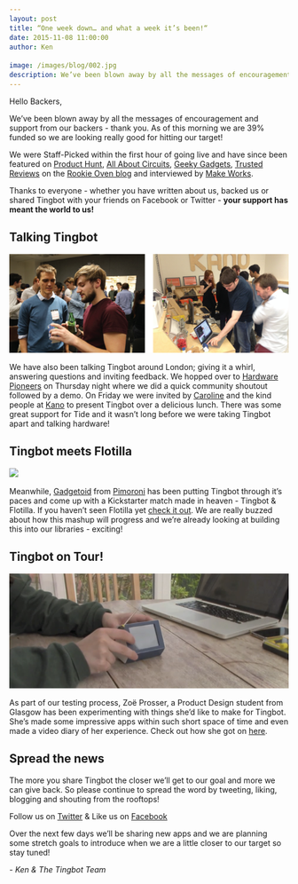 ```yaml
---
layout: post
title: “One week down… and what a week it’s been!“
date: 2015-11-08 11:00:00
author: Ken

image: /images/blog/002.jpg
description: We’ve been blown away by all the messages of encouragement and support from our backers - thank you.
---
```


Hello Backers,

We’ve been blown away by all the messages of encouragement and support from our backers - thank you. As of this morning we are 39% funded so we are looking really good for hitting our target!

We were Staff-Picked within the first hour of going live and have since been featured on [Product Hunt](//www.producthunt.com/tech/tingbot), [All About Circuits](//www.allaboutcircuits.com/news/the-tingbot-makes-raspberry-pi-projects-fun-again/), [Geeky Gadgets](//www.geeky-gadgets.com/raspberry-pi-tingbot-offers-an-easy-platform-for-building-creative-applications-03-11-2015/), [Trusted Reviews](//www.trustedreviews.com/news/tingbot-adds-more-uses-to-your-raspberry-pi) on the [Rookie Oven blog](//rookieoven.com/2015/11/03/transform-your-pi-into-a-platform-for-creative-applications/) and interviewed by [Make Works](//makeworks.co.uk/blog/speaking-with-Tingbot).

Thanks to everyone - whether you have written about us, backed us or shared Tingbot with your friends on Facebook or Twitter - **your support has meant the world to us!**


## Talking Tingbot 

![](/images/blog/002-1.png)


We have also been talking Tingbot around London; giving it a whirl, answering questions and inviting feedback. We hopped over to [Hardware Pioneers](//www.meetup.com/Hardware-Pioneers-by-Hardware-Startup-IO/) on Thursday night where we did a quick community shoutout followed by a demo. On Friday we were invited by [Caroline](//twitter.com/LineyJane) and the kind people at [Kano](//www.kano.me/) to present Tingbot over a delicious lunch. There was some great support for Tide and it wasn’t long before we were taking Tingbot apart and talking hardware!


## Tingbot meets Flotilla

![](/images/blog/xx.jpg)


Meanwhile, [Gadgetoid](//twitter.com/Gadgetoid) from [Pimoroni](//shop.pimoroni.com/) has been putting Tingbot through it’s paces and come up with a Kickstarter match made in heaven - Tingbot & Flotilla. If you haven’t seen Flotilla yet [check it out](//shop.pimoroni.com/collections/flotilla). We are really buzzed about how this mashup will progress and we’re already looking at building this into our libraries - exciting!


## Tingbot on Tour!

![](/images/blog/002-3.png)


As part of our testing process, Zoë Prosser, a Product Design student from Glasgow has been experimenting with things she’d like to make for Tingbot. She’s made some impressive apps within such short space of time and even made a video diary of her experience. Check out how she got on [here](//vimeo.com/145037859).


## Spread the news

The more you share Tingbot the closer we’ll get to our goal and more we can give back. So please continue to spread the word by tweeting, liking, blogging and shouting from the rooftops!

Follow us on [Twitter](//twitter.com/thetingbot) & Like us on [Facebook](//www.facebook.com/thetingbot)

Over the next few days we’ll be sharing new apps and we are planning some stretch goals to introduce when we are a little closer to our target so stay tuned!

*- Ken & The Tingbot Team*